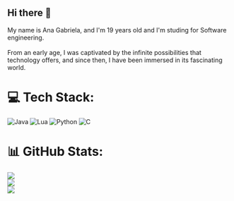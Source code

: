 ## Hi there 👋
My name is Ana Gabriela, and I'm 19 years old and I'm studing for Software engineering. <br><br> From an early age, I was captivated by the infinite possibilities that technology offers, and since then, I have been immersed in its fascinating world.

# 💻 Tech Stack:
![Java](https://img.shields.io/badge/java-%23ED8B00.svg?style=for-the-badge&logo=openjdk&logoColor=white) ![Lua](https://img.shields.io/badge/lua-%232C2D72.svg?style=for-the-badge&logo=lua&logoColor=white) ![Python](https://img.shields.io/badge/python-3670A0?style=for-the-badge&logo=python&logoColor=ffdd54) ![C](https://img.shields.io/badge/c-%2300599C.svg?style=for-the-badge&logo=c&logoColor=white)

# 📊 GitHub Stats:
![](https://github-readme-stats.vercel.app/api?username=nahuel934&theme=dark&hide_border=false&include_all_commits=false&count_private=false)<br/>
![](https://github-readme-streak-stats.herokuapp.com/?user=nahuel934&theme=dark&hide_border=false)<br/>
![](https://github-readme-stats.vercel.app/api/top-langs/?username=nahuel934&theme=dark&hide_border=false&include_all_commits=false&count_private=false&layout=compact)

<!--
**AnaGabriela-Dev/anagabriela-dev** is a ✨ _special_ ✨ repository because its `README.md` (this file) appears on your GitHub profile.

Here are some ideas to get you started:

- 🔭 I’m currently working on ...
- 🌱 I’m currently learning ...
- 👯 I’m looking to collaborate on ...
- 🤔 I’m looking for help with ...
- 💬 Ask me about ...
- 📫 How to reach me: ...
- 😄 Pronouns: ...
- ⚡ Fun fact: ...
-->
